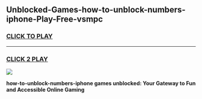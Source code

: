 
## Unblocked-Games-how-to-unblock-numbers-iphone-Play-Free-vsmpc
<h3>
<a href="https://premium76.site?title=how-to-unblock-numbers-iphone&ref=21A">CLICK TO PLAY</a></h3>
<hr>

<h3>
<a href="https://premium76.site?title=how-to-unblock-numbers-iphone&ref=21A">CLICK 2 PLAY</a>
  
</h3>

<a href="https://premium76.site?title=how-to-unblock-numbers-iphone&ref=21A"><img src="https://clearcache.store/games.png"></a>


**how-to-unblock-numbers-iphone games unblocked: Your Gateway to Fun and Accessible Online Gaming**
